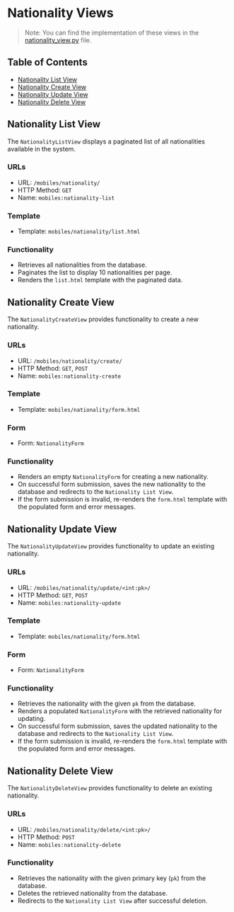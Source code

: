 # Nationality Views

> Note: You can find the implementation of these views in the [nationality_view.py](../../../src/mobiles/views/nationality_view.py) file.

## Table of Contents

+ [Nationality List View](#nationality-list-view)
+ [Nationality Create View](#nationality-create-view)
+ [Nationality Update View](#nationality-update-view)
+ [Nationality Delete View](#nationality-delete-view)

## Nationality List View

The `NationalityListView` displays a paginated list of all nationalities available in the system.

### URLs

- URL: `/mobiles/nationality/`
- HTTP Method: `GET`
- Name: `mobiles:nationality-list`

### Template

- Template: `mobiles/nationality/list.html`

### Functionality

- Retrieves all nationalities from the database.
- Paginates the list to display 10 nationalities per page.
- Renders the `list.html` template with the paginated data.

## Nationality Create View

The `NationalityCreateView` provides functionality to create a new nationality.

### URLs

- URL: `/mobiles/nationality/create/`
- HTTP Method: `GET`, `POST`
- Name: `mobiles:nationality-create`

### Template

- Template: `mobiles/nationality/form.html`

### Form

- Form: `NationalityForm`

### Functionality

- Renders an empty `NationalityForm` for creating a new nationality.
- On successful form submission, saves the new nationality to the database and redirects to the `Nationality List View`.
- If the form submission is invalid, re-renders the `form.html` template with the populated form and error messages.

## Nationality Update View

The `NationalityUpdateView` provides functionality to update an existing nationality.

### URLs

- URL: `/mobiles/nationality/update/<int:pk>/`
- HTTP Method: `GET`, `POST`
- Name: `mobiles:nationality-update`

### Template

- Template: `mobiles/nationality/form.html`

### Form

- Form: `NationalityForm`

### Functionality

- Retrieves the nationality with the given `pk` from the database.
- Renders a populated `NationalityForm` with the retrieved nationality for updating.
- On successful form submission, saves the updated nationality to the database and redirects to
  the `Nationality List View`.
- If the form submission is invalid, re-renders the `form.html` template with the populated form and error messages.

## Nationality Delete View

The `NationalityDeleteView` provides functionality to delete an existing nationality.

### URLs

- URL: `/mobiles/nationality/delete/<int:pk>/`
- HTTP Method: `POST`
- Name: `mobiles:nationality-delete`

### Functionality

- Retrieves the nationality with the given primary key (`pk`) from the database.
- Deletes the retrieved nationality from the database.
- Redirects to the `Nationality List View` after successful deletion.
